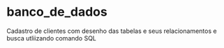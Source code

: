 # banco_de_dados
Cadastro de clientes com desenho das tabelas e seus relacionamentos e busca utliizando comando SQL
